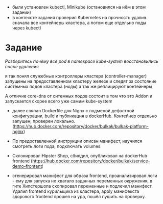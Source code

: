  - были установлен kubectl, Minikube (остановился на нём в этом задании)
 - в контексте задания проверил Kubernetes на прочность удалив сначала все контейнеры кластера,
  а потом еще отдельно поды через kubectl
  
# Задание 
_Разберитесь почему все pod в namespace kube-system восстановились после удаления_

я так понял служебные контроллеры кластера (controller-manager) запущены на предоставленном кластеру железе
 и следят за состояние системных подов кластера (ноды) а так же реплицируют контейнеры
 
А отличие core-dns от ситемных подов состоит в том что это Addon и запускается скорее всего уже самим kube-system


 - далее сляпан Dockerfile для Nignx с подменой дефолтной конфигурации, build и публикация в dockerHub.
  Контейнер отдельно запущен, проверен локально. (https://hub.docker.com/repository/docker/bulkak/bulkak-platform-nginx)
  
 - По предоставленной инструкции описан манифест, научился смотреть логи пода, подключать volumes
 - Склонировал  Hipster Shop, сбилдил, опубликовал на dockerHub frontend 
 (https://hub.docker.com/repository/docker/bulkak/service-demo-frontent)
 - сгенерировал манифест для образа frontend, проанализировал логи  - ему для запуска не хватало заданных переменных окружения, в гите Хипстершопа скопировал переменные и подлечил манифест. Удалил frontend курильщика из кластера, apply манифекста здорового frontend прошел на ура, пошёл пушить на проверку.
 